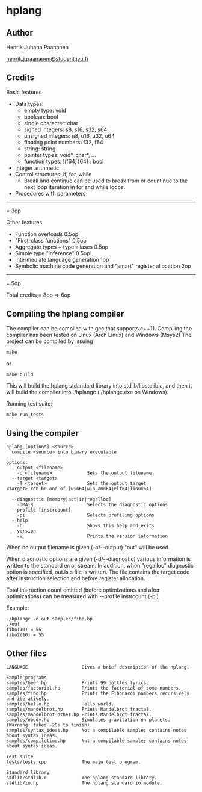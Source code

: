 
hplang
======

Author
-----------------------------

Henrik Juhana Paananen

henrik.j.paananen@student.jyu.fi



Credits
-------

Basic features
* Data types:
    - empty type:               void
    - boolean:                  bool
    - single character:         char
    - signed integers:          s8, s16, s32, s64
    - unsigned integers:        u8, u16, u32, u64
    - floating point numbers:   f32, f64
    - string:                   string
    - pointer types:            void*, char*, ...
    - function types:           !(f64, f64) : bool
* Integer arithmetic
* Control structures: if, for, while
    - Break and continue can be used to break from or countinue to the next
      loop iteration in for and while loops.
* Procedures with parameters

-------
= 3op

Other features
* Function overloads                    0.5op
* "First-class functions"               0.5op
* Aggregate types + type aliases        0.5op
* Simple type "inference"               0.5op
* Intermediate language generation      1op
* Symbolic machine code generation
    and "smart" register allocation     2op

-------
= 5op

Total credits = 8op => 6op


Compiling the hplang compiler
-----------------------------

The compiler can be compiled with gcc that supports c++11. Compiling the
compiler has been tested on Linux (Arch Linux) and Windows (Msys2) The project
can be compiled by issuing

    make

or

    make build

This will build the hplang stdandard library into stdlib/libstdlib.a, and then
it will build the compiler into ./hplangc (./hplangc.exe on Windows).

Running test suite:

    make run_tests


Using the compiler
------------------

    hplang [options] <source>
      compile <source> into binary executable
    
    options:
      --output <filename>
    	-o <filename>             Sets the output filename
      --target <target>
    	-T <target>               Sets the output target
    <target> can be one of [win64|win_amd64|elf64|linux64]
    
      --diagnostic [memory|ast|ir|regalloc]
    	-dMAiR                    Selects the diagnostic options
      --profile [instrcount]
    	-pi                       Selects profiling options
      --help
    	-h                        Shows this help and exits
      --version
    	-v                        Prints the version information

When no output filename is given (-o/--output) "out" will be used.  

When diagnostic options are given (-d/--diagnostic) various information is
written to the standard error stream. In addition, when "regalloc" diagnostic
option is specified, out.is.s file is written. The file contains the target
code after instruction selection and before register allocation.

Total instruction count emitted (before optimizations and after optimizations)
can be measured with --profile instrcount (-pi).

Example:

    ./hplangc -o out samples/fibo.hp
    ./out
    fibo(10) = 55
    fibo2(10) = 55


Other files
-----------

    LANGUAGE                    Gives a brief description of the hplang.
    
    Sample programs
    samples/beer.hp             Prints 99 bottles lyrics.
    samples/factorial.hp        Prints the factorial of some numbers.
    samples/fibo.hp             Prints the Fibonacci numbers recursively and iteratively.
    samples/hello.hp            Hello world.
    samples/mandelbrot.hp       Prints Mandelbrot fractal.
    samples/mandelbrot_other.hp Prints Mandelbrot fractal.
    samples/nbody.hp            Simulates gravitation on planets. (Warning: takes ~20s to finish).
    samples/syntax_ideas.hp     Not a compilable sample; contains notes about syntax ideas.
    samples/compiletime.hp      Not a compilable sample; contains notes about syntax ideas.
    
    Test suite
    tests/tests.cpp             The main test program.
    
    Standard library
    stdlib/stdlib.c             The hplang standard library.
    stdlib/io.hp                The hplang standard io module.
    
